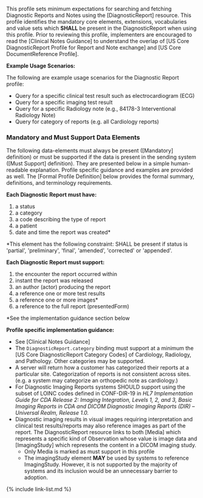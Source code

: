 ﻿
This profile sets minimum expectations for searching and fetching Diagnostic Reports and Notes using the [DiagnosticReport] resource. This profile identifies the mandatory core elements, extensions, vocabularies and value sets which **SHALL** be present in the DiagnosticReport when using this profile. Prior to reviewing this profile, implementers are encouraged to read the [Clinical Notes Guidance] to understand the overlap of [US Core DiagnosticReport Profile for Report and Note exchange] and [US Core DocumentReference Profile].

**Example Usage Scenarios:**

The following are example usage scenarios for the Diagnostic Report profile:

-   Query for a specific clinical test result such as electrocardiogram (ECG)
-   Query for a specific imaging test result
-   Query for a specific Radiology note (e.g., 84178-3 Interventional Radiology Note)
-   Query for category of reports (e.g. all Cardiology reports)


### Mandatory and Must Support Data Elements

The following data-elements must always be present ([Mandatory] definition) or must be supported if the data is present in the sending system ([Must Support] definition). They are presented below in a simple human-readable explanation.  Profile specific guidance and examples are provided as well.  The [Formal Profile Definition] below provides the  formal summary, definitions, and  terminology requirements.  

**Each Diagnostic Report must have:**

1.  a status
1.  a category
1.  a code describing the type of report
1.  a patient
1.  date and time the report was created*

*This element has the following constraint: SHALL be present if status is
'partial', 'preliminary', 'final', 'amended', 'corrected' or 'appended'.

**Each Diagnostic Report must support:**

1.  the encounter the report occurred within
1.  instant the report was released
1.  an author (actor) producing the report
2.  a reference one or more test results
2.  a reference one or more images*
4.  a reference to the full report (presentedForm)

*See the implementation guidance section below

**Profile specific implementation guidance:**

- See [Clinical Notes Guidance]
- The `DiagnosticReport.category` binding must support at a minimum the [US Core DiagnosticReport Category Codes] of Cardiology, Radiology, and Pathology. Other categories may be supported.
- A server will return how a customer has categorized their reports at a particular site. Categorization of reports is not consistent across sites. (e.g. a system may categorize an orthopedic note as cardiology.)
- For Diagnostic Imaging Reports systems SHOULD support using the subset of  LOINC codes defined in CONF-DIR-19 in *HL7 Implementation Guide for CDA Release 2: Imaging Integration, Levels 1, 2, and 3, Basic Imaging Reports in CDA and DICOM Diagnostic Imaging Reports (DIR) – Universal Realm, Release 1.0.*
-  Diagnostic imaging results in visual images requiring interpretation and clinical test results/reports may also reference images as part of the report. <span class="bg-success" markdown="1">The DiagnosticReport resource links to both [Media] which represents a specific kind of Observation whose value is image data and [ImagingStudy] which represents the content in a DICOM imaging study.</span><!-- new-content -->
   * <span class="bg-success" markdown="1">Only Media is marked as must support in this profile</span><!-- new-content -->
   * <span class="bg-success" markdown="1">The imagingStudy element **MAY** be used by systems to reference ImagingStudy.  However, it is not supported by the majority of systems and its inclusion would be an unnecessary barrier to adoption.</span><!-- new-content --> 

{% include link-list.md %}
